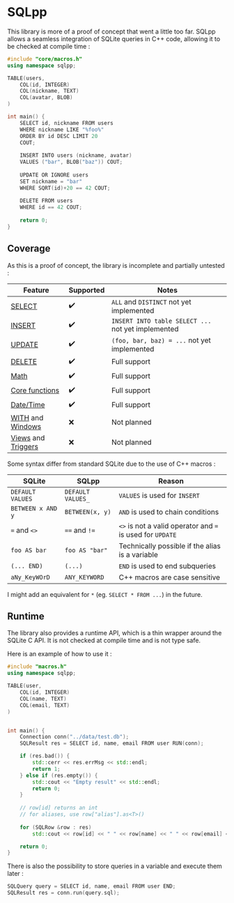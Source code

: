 # SQLpp

This library is more of a proof of concept that went a little too far.
SQLpp allows a seamless integration of SQLite queries in C++ code, allowing it to be checked at compile time :
```cpp
#include "core/macros.h"
using namespace sqlpp;

TABLE(users,
    COL(id, INTEGER)
    COL(nickname, TEXT)
    COL(avatar, BLOB)
)

int main() {
    SELECT id, nickname FROM users
    WHERE nickname LIKE "%foo%"
    ORDER BY id DESC LIMIT 20
    COUT;
    
    INSERT INTO users (nickname, avatar)
    VALUES ("bar", BLOB("baz")) COUT;
    
    UPDATE OR IGNORE users
    SET nickname = "bar"
    WHERE SQRT(id)+20 == 42 COUT;
    
    DELETE FROM users
    WHERE id == 42 COUT;
    
    return 0;
}
```

## Coverage

As this is a proof of concept, the library is incomplete and partially untested :

| Feature                                                                                                              | Supported   | Notes                                              |
|----------------------------------------------------------------------------------------------------------------------|-------------|----------------------------------------------------|
| [SELECT](https://www.sqlite.org/lang_select.html)                                                                    | ✔️          | `ALL` and `DISTINCT` not yet implemented           |
| [INSERT](https://www.sqlite.org/lang_insert.html)                                                                    | ✔️          | `INSERT INTO table SELECT ...` not yet implemented |
| [UPDATE](https://www.sqlite.org/lang_update.html)                                                                    | ✔️          | `(foo, bar, baz) = ...` not yet implemented        |
| [DELETE](https://www.sqlite.org/lang_delete.html)                                                                    | ✔️          | Full support                                       |
| [Math](https://www.sqlite.org/lang_mathfunc.html)                                                                    | ✔️          | Full support                                       |
| [Core functions](https://www.sqlite.org/lang_corefunc.html)                                                          | ✔️          | Full support                                       |
| [Date/Time](https://www.sqlite.org/lang_datefunc.html)                                                               | ✔️          | Full support                                       |
| [WITH](https://www.sqlite.org/lang_with.html) and [Windows](https://www.sqlite.org/windowfunctions.html)             | ❌         | Not planned                                        |
| [Views](https://www.sqlite.org/lang_createview.html) and [Triggers](https://www.sqlite.org/lang_createtrigger.html)  | ❌         | Not planned                                        |

Some syntax differ from standard SQLite due to the use of C++ macros :

| SQLite             | SQLpp             | Reason                                                    |
|--------------------|-------------------|-----------------------------------------------------------|
| `DEFAULT VALUES`   | `DEFAULT VALUES_` | `VALUES` is used for `INSERT`                             |
| `BETWEEN x AND y`  | `BETWEEN(x, y)`   | `AND` is used to chain conditions                         |
| `=` and `<>`       | `==` and `!=`     | `<>` is not a valid operator and `=` is used for `UPDATE` |
| `foo AS bar`       | `foo AS "bar"`    | Technically possible if the alias is a variable           |
| `(... END)`        | `(...)`           | `END` is used to end subqueries                           |
| `aNy_KeyWOrD`      | `ANY_KEYWORD`     | C++ macros are case sensitive                             |

I might add an equivalent for `*` (eg. `SELECT * FROM ...`) in the future.

## Runtime

The library also provides a runtime API, which is a thin wrapper around the SQLite C API.
It is not checked at compile time and is not type safe.

Here is an example of how to use it :
```cpp
#include "macros.h"
using namespace sqlpp;

TABLE(user,
    COL(id, INTEGER)
    COL(name, TEXT)
    COL(email, TEXT)
)


int main() {
    Connection conn("../data/test.db");
    SQLResult res = SELECT id, name, email FROM user RUN(conn);

    if (res.bad()) {
        std::cerr << res.errMsg << std::endl;
        return 1;
    } else if (res.empty()) {
        std::cout << "Empty result" << std::endl;
        return 0;
    }
    
    // row[id] returns an int
    // for aliases, use row["alias"].as<T>()
    
    for (SQLRow &row : res)
        std::cout << row[id] << " " << row[name] << " " << row[email] << std::endl;

    return 0;
}
```

There is also the possibility to store queries in a variable and execute them later :
```cpp
SQLQuery query = SELECT id, name, email FROM user END;
SQLResult res = conn.run(query.sql);
```
